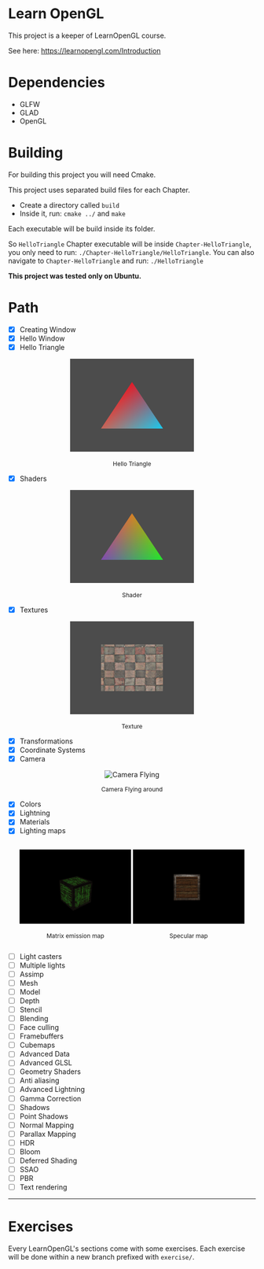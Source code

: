 # Learn OpenGL

This project is a keeper of LearnOpenGL course.

See here: https://learnopengl.com/Introduction

# Dependencies

- GLFW
- GLAD
- OpenGL

# Building

For building this project you will need Cmake.

This project uses separated build files for each Chapter.

- Create a directory called `build`
- Inside it, run: `cmake ../` and `make`

Each executable will be build inside its folder.

So `HelloTriangle` Chapter executable will be inside `Chapter-HelloTriangle`, you only need to run: `./Chapter-HelloTriangle/HelloTriangle`. You can also navigate to `Chapter-HelloTriangle` and run: `./HelloTriangle`

**This project was tested only on Ubuntu.**

# Path

- [x] Creating Window
- [x] Hello Window
- [x] Hello Triangle

<div>
    <p style="text-align: center">
        <img width="50%" src="resources/images/hello-triangle.png" alt="Hello Triangle" />
    </p>
    <p style="text-align: center; font-size: 12px">
        Hello Triangle
    </p>
</div>

- [x] Shaders

<div>
    <p style="text-align: center">
         <img width="50%" src="resources/images/shader.png" alt="Shader" />
    </p>
    <p style="text-align: center; font-size: 12px">
        Shader
    </p>
</div>

- [x] Textures

<div>
    <p align="center">
         <img width="50%" src="resources/images/texture.png" alt="Texture" />
    </p>
    <p style="text-align: center; font-size: 12px">
        Texture
    </p>
</div>

- [x] Transformations
- [x] Coordinate Systems
- [x] Camera

<div>
    <p style="text-align: center">
         <img width="50%" src="resources/images/Camera.gif" alt="Camera Flying" />
    </p>
    <p style="text-align: center; font-size: 12px">
        Camera Flying around
    </p>
</div>

- [x] Colors
- [x] Lightning
- [x] Materials
- [x] Lighting maps

<div style="text-align: center">
    <div style="width: 45%; display: inline-block;">
        <p style="text-align: center">
            <img src="resources/images/1631416736.png" alt="Emission Map" />
        </p>
        <p style="text-align: center; font-size: 12px">
            Matrix emission map
        </p>
    </div>
    <div style="width: 45%;  display: inline-block;">
        <p style="text-align: center">
            <img src="resources/images/1631401415.png" alt="Specular Map" />
        </p>
        <p style="text-align: center; font-size: 12px">
            Specular map
        </p>
    </div>
</div>

- [ ] Light casters
- [ ] Multiple lights
- [ ] Assimp
- [ ] Mesh
- [ ] Model
- [ ] Depth
- [ ] Stencil
- [ ] Blending
- [ ] Face culling
- [ ] Framebuffers
- [ ] Cubemaps
- [ ] Advanced Data
- [ ] Advanced GLSL
- [ ] Geometry Shaders
- [ ] Anti aliasing
- [ ] Advanced Lightning
- [ ] Gamma Correction
- [ ] Shadows
- [ ] Point Shadows
- [ ] Normal Mapping
- [ ] Parallax Mapping
- [ ] HDR
- [ ] Bloom
- [ ] Deferred Shading
- [ ] SSAO
- [ ] PBR
- [ ] Text rendering

---

# Exercises

Every LearnOpenGL's sections come with some exercises. Each exercise will be done within a new branch prefixed with `exercise/`.
